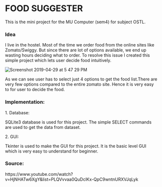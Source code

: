 <h1> FOOD SUGGESTER </h1>
This is the mini project for the MU Computer (sem4) for subject OSTL.

<h3>Idea</h3>
 <p>I live in the hostel. Most of the time we order food from the online sites like Zomato/Swiggy. But since there are lot of options available, we end up wasting hours deciding what to order. To resolve this issue I created this simple project which lets user decide food intuitively.</p>
 
![Screenshot 2019-04-29 at 5 47 29 PM](https://user-images.githubusercontent.com/29236532/56896194-b8439e80-6aa8-11e9-84d9-4d164013c6c6.png)


<p>As we can see user has to select just 4 options to get the food list.There are very few options compared to the entire zomato site. Hence it is very easy to for user to decide the food.</p>

<h3>Implementation:</h3>
<p>1. Database:</p>
<p>SQLite3 database is used for this project. The simple SELECT commands are used to get the data from dataset.</p>
<p>2. GUI:</p>
<p>Tkinter is used to make the GUI for this project. It is the basic level GUI which is very easy to understand for beginner.</p>

<h3>Source:</h3>
 <link>https://www.youtube.com/watch?v=HjNHATw6XgY&list=PLQVvvaa0QuDclKx-QpC9wntnURXVJqLyk</link>
